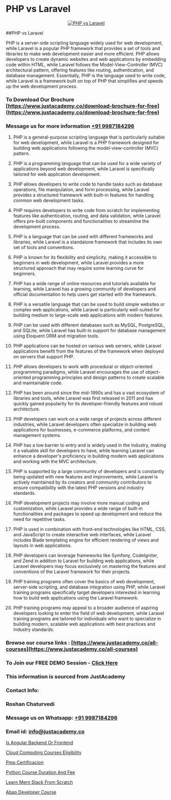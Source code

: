 # PHP vs Laravel

<p align="center">
  <a href="https://justacademy.co/storage2/course_image/1676637388_course_image.webp">
    <img src="https://justacademy.co/course-detail/laravel-training" alt="PHP vs Laravel">
  </a>
</p>
##PHP vs Laravel

PHP is a server-side scripting language widely used for web development, while Laravel is a popular PHP framework that provides a set of tools and libraries to make web development easier and more efficient. PHP allows developers to create dynamic websites and web applications by embedding code within HTML, while Laravel follows the Model-View-Controller (MVC) architectural pattern, offering features like routing, authentication, and database management. Essentially, PHP is the language used to write code, while Laravel is a framework built on top of PHP that simplifies and speeds up the web development process.
### To Download Our Brochure [https://www.justacademy.co/download-brochure-for-free](https://www.justacademy.co/download-brochure-for-free)
### Message us for more information [+91 9987184296](https://api.whatsapp.com/send?phone=919987184296)
1) PHP is a general-purpose scripting language that is particularly suitable for web development, while Laravel is a PHP framework designed for building web applications following the model-view-controller (MVC) pattern.

2) PHP is a programming language that can be used for a wide variety of applications beyond web development, while Laravel is specifically tailored for web application development.

3) PHP allows developers to write code to handle tasks such as database operations, file manipulation, and form processing, while Laravel provides a structured framework with built-in features for handling common web development tasks.

4) PHP requires developers to write code from scratch for implementing features like authentication, routing, and data validation, while Laravel offers pre-built components and functionalities to streamline the development process.

5) PHP is a language that can be used with different frameworks and libraries, while Laravel is a standalone framework that includes its own set of tools and conventions.

6) PHP is known for its flexibility and simplicity, making it accessible to beginners in web development, while Laravel provides a more structured approach that may require some learning curve for beginners.

7) PHP has a wide range of online resources and tutorials available for learning, while Laravel has a growing community of developers and official documentation to help users get started with the framework.

8) PHP is a versatile language that can be used to build simple websites or complex web applications, while Laravel is particularly well-suited for building medium to large-scale web applications with modern features.

9) PHP can be used with different databases such as MySQL, PostgreSQL, and SQLite, while Laravel has built-in support for database management using Eloquent ORM and migration tools.

10) PHP applications can be hosted on various web servers, while Laravel applications benefit from the features of the framework when deployed on servers that support PHP.

11) PHP allows developers to work with procedural or object-oriented programming paradigms, while Laravel encourages the use of object-oriented programming principles and design patterns to create scalable and maintainable code.

12) PHP has been around since the mid-1990s and has a vast ecosystem of libraries and tools, while Laravel was first released in 2011 and has quickly gained popularity for its developer-friendly features and robust architecture.

13) PHP developers can work on a wide range of projects across different industries, while Laravel developers often specialize in building web applications for businesses, e-commerce platforms, and content management systems.

14) PHP has a low barrier to entry and is widely used in the industry, making it a valuable skill for developers to have, while learning Laravel can enhance a developer's proficiency in building modern web applications and working with the MVC architecture.

15) PHP is supported by a large community of developers and is constantly being updated with new features and improvements, while Laravel is actively maintained by its creators and community contributors to ensure compatibility with the latest PHP versions and industry standards.

16) PHP development projects may involve more manual coding and customization, while Laravel provides a wide range of built-in functionalities and packages to speed up development and reduce the need for repetitive tasks.

17) PHP is used in combination with front-end technologies like HTML, CSS, and JavaScript to create interactive web interfaces, while Laravel includes Blade templating engine for efficient rendering of views and layouts in web applications.

18) PHP developers can leverage frameworks like Symfony, CodeIgniter, and Zend in addition to Laravel for building web applications, while Laravel developers may focus exclusively on mastering the features and conventions of the Laravel framework for their projects.

19) PHP training programs often cover the basics of web development, server-side scripting, and database integration using PHP, while Laravel training programs specifically target developers interested in learning how to build web applications using the Laravel framework.

20) PHP training programs may appeal to a broader audience of aspiring developers looking to enter the field of web development, while Laravel training programs are tailored for individuals who want to specialize in building modern, scalable web applications with best practices and industry standards.

### Browse our course links : [https://www.justacademy.co/all-courses](https://www.justacademy.co/all-courses) 
### To Join our FREE DEMO Session - [Click Here](https://www.justacademy.co/register-for-course-demo)


### This information is sourced from JustAcademy
### Contact Info:
### Roshan Chaturvedi
### Message us on Whatsapp: [+91 9987184296](https://api.whatsapp.com/send?phone=919987184296)
### Email id: [info@justacademy.co](mailto:info@justacademy.co)
                
[Is Angular Backend Or Frontend](https://www.linkedin.com/pulse/angular-backend-frontend-justacademy-00sbc?trackingId=DjpChH4fr2V%2Bol0588i%2BhQ%3D%3D&lipi=urn%3Ali%3Apage%3Ad_flagship3_company_admin%3BI8wAi6m6RHmFDIiqUS2smQ%3D%3D)

[Cloud Computing Courses Eligibility](https://www.linkedin.com/pulse/cloud-computing-course-description-justacademy-beangaluru-9kvxc?trackingId=4mrmhPCxaIOvTP%2FdLezrNw%3D%3D&lipi=urn%3Ali%3Apage%3Ad_flagship3_company_admin%3B2qwrzgiWQzeuI91QF0QA9w%3D%3D)

[Pmp Certificacion](https://medium.com/@akanshapatil/pmp-certificacion-ea47559ae485)

[Python Course Duration And Fee](https://medium.com/@sagarawat89/python-course-duration-and-fee-045d4d3b227e)

[Learn Mern Stack From Scratch](https://justacademyin.github.io/justacademy/learn-mern-stack-from-scratch)

[Abap Developer Course](https://justacademyin.github.io/justacademy/abap-developer-course)

